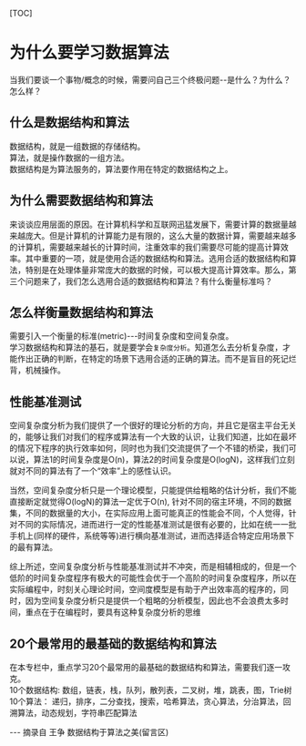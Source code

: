 [TOC]

# 为什么要学习数据算法

当我们要谈一个事物/概念的时候，需要问自己三个终极问题--是什么？为什么？怎么样？  

## 什么是数据结构和算法
数据结构，就是一组数据的存储结构。  
算法，就是操作数据的一组方法。  
数据结构是为算法服务的，算法要作用在特定的数据结构之上。  

## 为什么需要数据结构和算法
来谈谈应用层面的原因。在计算机科学和互联网迅猛发展下，需要计算的数据量越来越庞大。但是计算机的计算能力是有限的，这么大量的数据计算，需要越来越多的计算机，需要越来越长的计算时间，注重效率的我们需要尽可能的提高计算效率。其中重要的一项，就是使用合适的数据结构和算法。选用合适的数据结构和算法，特别是在处理体量非常庞大的数据的时候，可以极大提高计算效率。那么，第三个问题来了，我们怎么选用合适的数据结构和算法？有什么衡量标准吗？  

## 怎么样衡量数据结构和算法
需要引入一个衡量的标准(metric)---时间复杂度和空间复杂度。  
学习数据结构和算法的基石，就是要学会`复杂度分析`。知道怎么去分析复杂度，才能作出正确的判断，在特定的场景下选用合适的正确的算法。而不是盲目的死记烂背，机械操作。  

## 性能基准测试
空间复杂度分析为我们提供了一个很好的理论分析的方向，并且它是宿主平台无关的，能够让我们对我们的程序或算法有一个大致的认识，让我们知道，比如在最坏的情况下程序的执行效率如何，同时也为我们交流提供了一个不错的桥梁，我们可以说，算法1的时间复杂度是O(n)，算法2的时间复杂度是O(logN)，这样我们立刻就对不同的算法有了一个“效率”上的感性认识。  

当然，空间复杂度分析只是一个理论模型，只能提供给粗略的估计分析，我们不能直接断定就觉得O(logN)的算法一定优于O(n), 针对不同的宿主环境，不同的数据集，不同的数据量的大小，在实际应用上面可能真正的性能会不同，个人觉得，针对不同的实际情况，进而进行一定的性能基准测试是很有必要的，比如在统一一批手机上(同样的硬件，系统等等)进行横向基准测试，进而选择适合特定应用场景下的最有算法。  

综上所述，空间复杂度分析与性能基准测试并不冲突，而是相辅相成的，但是一个低阶的时间复杂度程序有极大的可能性会优于一个高阶的时间复杂度程序，所以在实际编程中，时刻关心理论时间，空间度模型是有助于产出效率高的程序的，同时，因为空间复杂度分析只是提供一个粗略的分析模型，因此也不会浪费太多时间，重点在于在编程时，要具有这种复杂度分析的思维  

## 20个最常用的最基础的数据结构和算法
在本专栏中，重点学习20个最常用的最基础的数据结构和算法，需要我们逐一攻克。  
10个数据结构: 数组，链表，栈，队列，散列表，二叉树，堆，跳表，图，Trie树  
10个算法： 递归，排序，二分查找，搜索，哈希算法，贪心算法，分治算法，回溯算法，动态规划，字符串匹配算法  
  
--- 摘录自 王争 数据结构于算法之美(留言区)